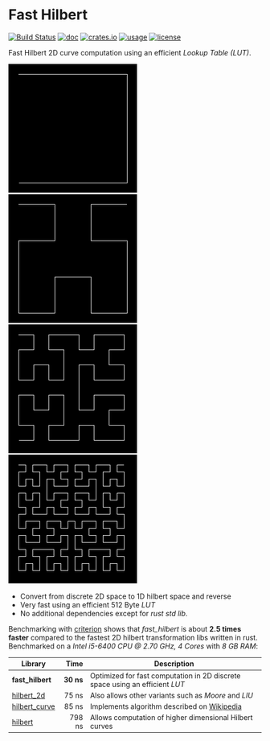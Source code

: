 # Fast Hilbert

[![Build Status](https://github.com/becheran/fast-hilbert/workflows/Test/badge.svg)](https://github.com/becheran/fast-hilbert/actions?workflow=Test)
[![doc](https://docs.rs/fast_hilbert/badge.svg)](https://docs.rs/fast_hilbert)
[![crates.io](https://img.shields.io/crates/v/fast_hilbert.svg)](https://crates.io/crates/fast_hilbert)
[![usage](https://badgen.net/crates/d/fast_hilbert)](https://crates.io/crates/fast_hilbert)
[![license](https://img.shields.io/badge/License-MIT-yellow.svg)](https://opensource.org/licenses/MIT)

Fast Hilbert 2D curve computation using an efficient *Lookup Table (LUT)*.

![h1](./doc/h1.png)
![h2](./doc/h2.png)
![h3](./doc/h3.png)
![h4](./doc/h4.png)

* Convert from discrete 2D space to 1D hilbert space and reverse
* Very fast using an efficient 512 Byte *LUT*
* No additional dependencies except for *rust std lib*.

Benchmarking with [criterion](https://crates.io/crates/criterion) shows that *fast_hilbert* is about **2.5 times faster** compared to the fastest 2D hilbert transformation libs written in rust. Benchmarked on a *Intel i5-6400 CPU @ 2.70 GHz, 4 Cores* with *8 GB RAM*:

| Library          | Time       | Description       |
 ----------------- |-----------:| ----------------- |
| **fast_hilbert** |  **30 ns** | Optimized for fast computation in 2D discrete space using an efficient *LUT*
| [hilbert_2d](https://crates.io/crates/hilbert_2d)      |  75 ns | Also allows other variants such as *Moore* and *LIU* |
| [hilbert_curve](https://crates.io/crates/hilbert_curve)      |   85 ns | Implements algorithm described on [Wikipedia](https://en.wikipedia.org/wiki/Hilbert_curve) |
| [hilbert](https://crates.io/crates/hilbert)      |  798 ns | Allows computation of higher dimensional Hilbert curves |
